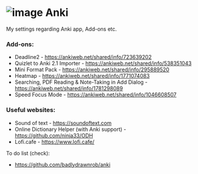 # ![image](https://user-images.githubusercontent.com/75567623/122683183-ea229c80-d1fd-11eb-972b-e67496c37cad.png) Anki
My settings regarding Anki app, Add-ons etc.


### Add-ons:
- Deadline2 - https://ankiweb.net/shared/info/723639202
- Quizlet to Anki 2.1 Importer - https://ankiweb.net/shared/info/538351043
- Mini Format Pack - https://ankiweb.net/shared/info/295889520
- Heatmap - https://ankiweb.net/shared/info/1771074083
- Searching, PDF Reading & Note-Taking in Add Dialog - https://ankiweb.net/shared/info/1781298089
- Speed Focus Mode - https://ankiweb.net/shared/info/1046608507

### Useful websites:
- Sound of text - https://soundoftext.com
- Online Dictionary Helper (with Anki support) - https://github.com/ninja33/ODH
- Lofi.cafe - https://www.lofi.cafe/

To do list (check):
- https://github.com/badlydrawnrob/anki

